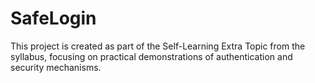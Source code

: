 # SafeLogin
This project is created as part of the Self-Learning Extra Topic from the syllabus, focusing on practical demonstrations of authentication and security mechanisms.
